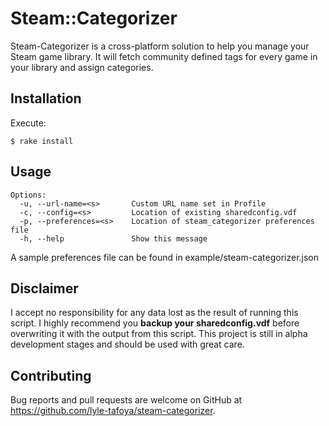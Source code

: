 # Steam::Categorizer

Steam-Categorizer is a cross-platform solution to help you manage your Steam game library. It will fetch community defined tags for every game in your library and assign categories.

## Installation

Execute:

    $ rake install

## Usage

```
Options:
  -u, --url-name=<s>       Custom URL name set in Profile
  -c, --config=<s>         Location of existing sharedconfig.vdf
  -p, --preferences=<s>    Location of steam_categorizer preferences file
  -h, --help               Show this message

```
A sample preferences file can be found in example/steam-categorizer.json

## Disclaimer

I accept no responsibility for any data lost as the result of running this script. I highly recommend you **backup your sharedconfig.vdf** before overwriting it with the output from this script. This project is still in alpha development stages and should be used with great care.

## Contributing

Bug reports and pull requests are welcome on GitHub at https://github.com/lyle-tafoya/steam-categorizer.

